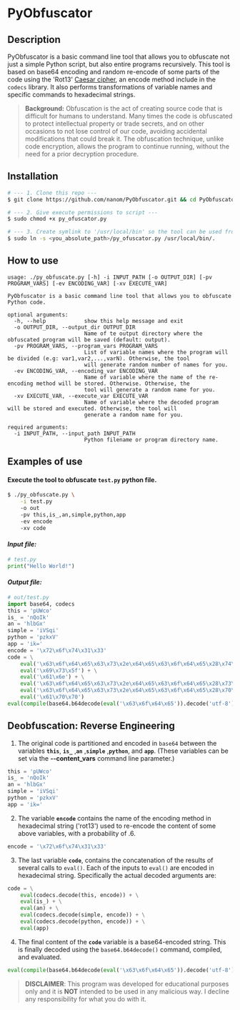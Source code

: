 # PyObfuscator

## Description
PyObfuscator is a basic command line tool that allows you to obfuscate not just a simple Python script, but also entire programs recursively. This tool is based on base64 encoding and random re-encode of some parts of the code using the 'Rot13' [Caesar cipher](https://en.wikipedia.org/wiki/ROT13), an encode method include in the `codecs` library. It also performs transformations of variable names and specific commands to hexadecimal strings.

> **Background:** Obfuscation is the act of creating source code that is difficult for humans to understand. Many times the code is obfuscated to protect intellectual property or trade secrets, and on other occasions to not lose control of our code, avoiding accidental modifications that could break it.
The obfuscation technique, unlike code encryption, allows the program to continue running, without the need for a prior decryption procedure.

## Installation
```bash
# --- 1. Clone this repo ---
$ git clone https://github.com/nanom/PyObfuscator.git && cd PyObfuscator 

# --- 2. Give execute permissions to script ---
$ sudo chmod +x py_ofuscator.py

# --- 3. Create symlink to '/usr/local/bin' so the tool can be used from anywhere ---
$ sudo ln -s <you_absolute_path>/py_ofuscator.py /usr/local/bin/.
```
## How to use
```shell
usage: ./py_obfuscate.py [-h] -i INPUT_PATH [-o OUTPUT_DIR] [-pv PROGRAM_VARS] [-ev ENCODING_VAR] [-xv EXECUTE_VAR]

PyObfuscator is a basic command line tool that allows you to obfuscate Python code.

optional arguments:
  -h, --help            show this help message and exit
  -o OUTPUT_DIR, --output_dir OUTPUT_DIR
                        Name of te output directory where the obfuscated program will be saved (default: output).
  -pv PROGRAM_VARS, --program_vars PROGRAM_VARS
                        List of variable names where the program will be divided (e.g: var1,var2,...,varN). Otherwise, the tool
                        will generate random number of names for you.
  -ev ENCODING_VAR, --encoding_var ENCODING_VAR
                        Name of variable where the name of the re-encoding method will be stored. Otherwise. Otherwise, the
                        tool will generate a random name for you.
  -xv EXECUTE_VAR, --execute_var EXECUTE_VAR
                        Name of variable where the decoded program will be stored and executed. Otherwise, the tool will
                        generate a random name for you.

required arguments:
  -i INPUT_PATH, --input_path INPUT_PATH
                        Python filename or program directory name.
```

## Examples of use
#### Execute the tool to obfuscate `test.py` python file. 
```bash
$ ./py_obfuscate.py \
    -i test.py 
    -o out
    -pv this,is_,an,simple,python,app
    -ev encode
    -xv code
```
#### *Input file:*
```python
# test.py
print("Hello World!")
```

#### *Output file:*
```python
# out/test.py
import base64, codecs 
this = 'pUWco'
is_ = 'nQoIk'
an = 'hlbGx'
simple = 'iVSqi'
python = 'pzkxV'
app = 'ik='
encode = '\x72\x6f\x74\x31\x33' 
code = \
    eval('\x63\x6f\x64\x65\x63\x73\x2e\x64\x65\x63\x6f\x64\x65\x28\x74\x68\x69\x73\x2c\x65\x6e\x63\x6f\x64\x65\x29') + \
    eval('\x69\x73\x5f') + \
    eval('\x61\x6e') + \
    eval('\x63\x6f\x64\x65\x63\x73\x2e\x64\x65\x63\x6f\x64\x65\x28\x73\x69\x6d\x70\x6c\x65\x2c\x65\x6e\x63\x6f\x64\x65\x29') + \
    eval('\x63\x6f\x64\x65\x63\x73\x2e\x64\x65\x63\x6f\x64\x65\x28\x70\x79\x74\x68\x6f\x6e\x2c\x65\x6e\x63\x6f\x64\x65\x29') + \
    eval('\x61\x70\x70')
eval(compile(base64.b64decode(eval('\x63\x6f\x64\x65')).decode('utf-8'),'<app>', 'exec'))
```

## Deobfuscation: Reverse Engineering
1. The original code is partitioned and encoded in `base64` between the variables **`this`**, **`is_`** ,**`an`** ,**`simple`** ,**`python`**, and **`app`**. (These variables can be set via the **--content_vars** command line parameter.)
```python
this = 'pUWco'
is_ = 'nQoIk'
an = 'hlbGx'
simple = 'iVSqi'
python = 'pzkxV'
app = 'ik='
```
2. The variable **`encode`** contains the name of the encoding method in hexadecimal string ('rot13') used to re-encode the content of some above variables, with a probability of .6.
```python
encode = '\x72\x6f\x74\x31\x33' 
```
3. The last variable **`code`**, contains the concatenation of the results of several calls to `eval()`. Each of the inputs to `eval()` are encoded in hexadecimal string.  Specifically the actual decoded arguments are:
```python
code = \
    eval(codecs.decode(this, encode)) + \
    eval(is_) + \
    eval(an) + \
    eval(codecs.decode(simple, encode)) + \
    eval(codecs.decode(python, encode)) + \
    eval(app)
```

4. The final content of the **`code`** variable is a base64-encoded string. This is finally decoded using the `base64.b64decode()` command, compiled, and evaluated.
```python
eval(compile(base64.b64decode(eval('\x63\x6f\x64\x65')).decode('utf-8'),'<app>', 'exec'))
```

> **DISCLAIMER**: This program was developed for educational purposes only and it is **NOT** intended to be used in any malicious way. I decline any responsibility for what you do with it.
